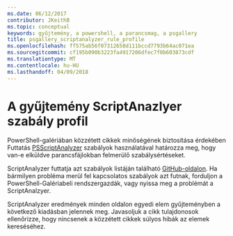 ```yaml
---
ms.date: 06/12/2017
contributor: JKeithB
ms.topic: conceptual
keywords: gyűjtemény, a powershell, a parancsmag, a psgallery
title: psgallery_scriptanalyzer_rule_profile
ms.openlocfilehash: ff575ab56f07312658d111bccd7793b64ac071ea
ms.sourcegitcommit: cf195b090b3223fa4917206dfec7f0b603873cdf
ms.translationtype: MT
ms.contentlocale: hu-HU
ms.lasthandoff: 04/09/2018
---
```

# <a name="scriptanazlyer-rule-profile-for-gallery"></a>A gyűjtemény ScriptAnazlyer szabály profil
PowerShell-galériában közzétett cikkek minőségének biztosítása érdekében Futtatás [PSScriptAnalyzer](https://github.com/PowerShell/PSScriptAnalyzer) szabályok használatával határozza meg, hogy van-e elküldve parancsfájlokban felmerülő szabálysértéseket.

ScriptAnalyzer futtatja azt szabályok listáján található [GitHub-oldalon](https://github.com/PowerShell/PSScriptAnalyzer/blob/development/Engine/Settings/PSGallery.psd1).
Ha bármilyen probléma merül fel kapcsolatos szabályok azt futnak, forduljon a PowerShell-Galériabeli rendszergazdák, vagy nyissa meg a problémát a ScriptAnalzyer.

ScriptAnalyzer eredmények minden oldalon egyedi elem gyűjteményben a következő kiadásban jelennek meg. Javasoljuk a cikk tulajdonosok ellenőrizze, hogy nincsenek a közzétett cikkek súlyos hibák az elemek kereséséhez.